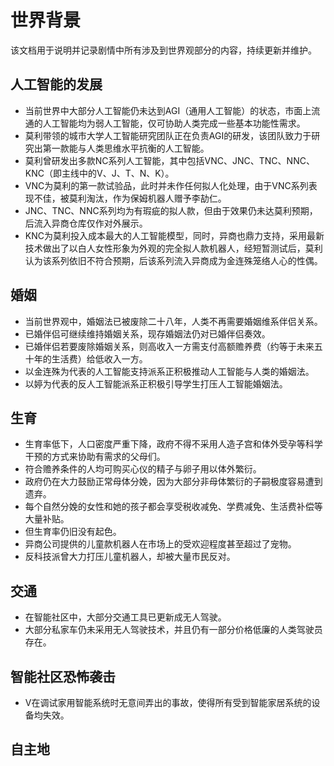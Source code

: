 # 世界背景
该文档用于说明并记录剧情中所有涉及到世界观部分的内容，持续更新并维护。


## 人工智能的发展
- 当前世界中大部分人工智能仍未达到AGI（通用人工智能）的状态，市面上流通的人工智能均为弱人工智能，仅可协助人类完成一些基本功能性需求。
- 莫利带领的城市大学人工智能研究团队正在负责AGI的研发，该团队致力于研究出第一款能与人类思维水平抗衡的人工智能。
- 莫利曾研发出多款NC系列人工智能，其中包括VNC、JNC、TNC、NNC、KNC（即主线中的V、J、T、N、K）。
- VNC为莫利的第一款试验品，此时并未作任何拟人化处理，由于VNC系列表现不佳，被莫利淘汰，作为保姆机器人赠予李劼仁。
- JNC、TNC、NNC系列均为有瑕疵的拟人款，但由于效果仍未达莫利预期，后流入异商仓库仅作对外展示。
- KNC为莫利投入成本最大的人工智能模型，同时，异商也鼎力支持，采用最新技术做出了以白人女性形象为外观的完全拟人款机器人，经短暂测试后，莫利认为该系列依旧不符合预期，后该系列流入异商成为金连殊笼络人心的性偶。


## 婚姻
- 当前世界观中，婚姻法已被废除二十八年，人类不再需要婚姻维系伴侣关系。
- 已婚伴侣可继续维持婚姻关系，现存婚姻法仍对已婚伴侣奏效。
- 已婚伴侣若要废除婚姻关系，则高收入一方需支付高额赡养费（约等于未来五十年的生活费）给低收入一方。
- 以金连殊为代表的人工智能支持派系正积极推动人工智能与人类的婚姻法。
- 以婷为代表的反人工智能派系正积极引导学生打压人工智能婚姻法。


## 生育
- 生育率低下，人口密度严重下降，政府不得不采用人造子宫和体外受孕等科学干预的方式来协助有需求的父母们。
- 符合赡养条件的人均可购买心仪的精子与卵子用以体外繁衍。
- 政府仍在大力鼓励正常母体分娩，因为大部分非母体繁衍的子嗣极度容易遭到遗弃。
- 每个自然分娩的女性和她的孩子都会享受税收减免、学费减免、生活费补偿等大量补贴。
- 但生育率仍旧没有起色。
- 异商公司提供的儿童款机器人在市场上的受欢迎程度甚至超过了宠物。
- 反科技派曾大力打压儿童机器人，却被大量市民反对。


## 交通
- 在智能社区中，大部分交通工具已更新成无人驾驶。
- 大部分私家车仍未采用无人驾驶技术，并且仍有一部分价格低廉的人类驾驶员存在。

## 智能社区恐怖袭击
- V在调试家用智能系统时无意间弄出的事故，使得所有受到智能家居系统的设备均失效。


## 自主地